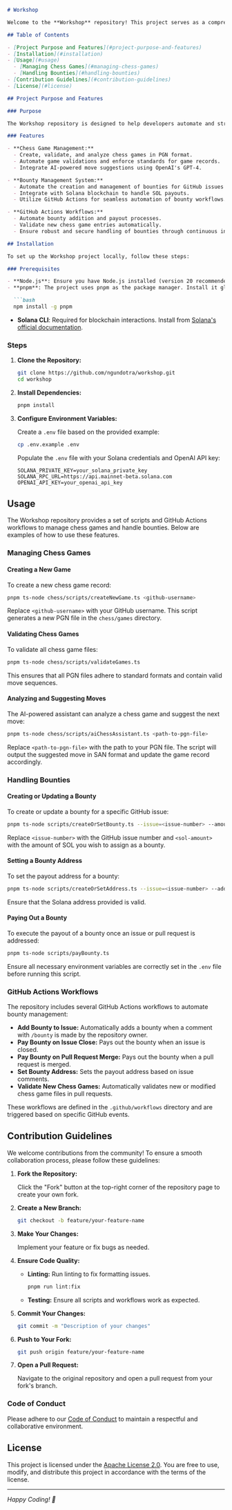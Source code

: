 ```markdown
# Workshop

Welcome to the **Workshop** repository! This project serves as a comprehensive guide and toolkit for automating GitHub workflows, managing chess games, and handling bounties using Solana blockchain integrations. Whether you're looking to enhance your GitHub automation skills, manage chess game data, or implement a decentralized bounty system, this workshop provides the necessary tools and scripts to get you started.

## Table of Contents

- [Project Purpose and Features](#project-purpose-and-features)
- [Installation](#installation)
- [Usage](#usage)
  - [Managing Chess Games](#managing-chess-games)
  - [Handling Bounties](#handling-bounties)
- [Contribution Guidelines](#contribution-guidelines)
- [License](#license)

## Project Purpose and Features

### Purpose

The Workshop repository is designed to help developers automate and streamline various tasks associated with GitHub workflows, chess game management, and bounty handling using Solana blockchain. It combines practical scripts and GitHub Actions workflows to demonstrate effective automation techniques and blockchain integrations.

### Features

- **Chess Game Management:**
  - Create, validate, and analyze chess games in PGN format.
  - Automate game validations and enforce standards for game records.
  - Integrate AI-powered move suggestions using OpenAI's GPT-4.

- **Bounty Management System:**
  - Automate the creation and management of bounties for GitHub issues and pull requests.
  - Integrate with Solana blockchain to handle SOL payouts.
  - Utilize GitHub Actions for seamless automation of bounty workflows.

- **GitHub Actions Workflows:**
  - Automate bounty addition and payout processes.
  - Validate new chess game entries automatically.
  - Ensure robust and secure handling of bounties through continuous integration.

## Installation

To set up the Workshop project locally, follow these steps:

### Prerequisites

- **Node.js**: Ensure you have Node.js installed (version 20 recommended).
- **pnpm**: The project uses pnpm as the package manager. Install it globally if you haven't:

  ```bash
  npm install -g pnpm
  ```

- **Solana CLI**: Required for blockchain interactions. Install from [Solana's official documentation](https://docs.solana.com/cli/install-solana-cli-tools).

### Steps

1. **Clone the Repository:**

   ```bash
   git clone https://github.com/ngundotra/workshop.git
   cd workshop
   ```

2. **Install Dependencies:**

   ```bash
   pnpm install
   ```

3. **Configure Environment Variables:**

   Create a `.env` file based on the provided example:

   ```bash
   cp .env.example .env
   ```

   Populate the `.env` file with your Solana credentials and OpenAI API key:

   ```env
   SOLANA_PRIVATE_KEY=your_solana_private_key
   SOLANA_RPC_URL=https://api.mainnet-beta.solana.com
   OPENAI_API_KEY=your_openai_api_key
   ```

## Usage

The Workshop repository provides a set of scripts and GitHub Actions workflows to manage chess games and handle bounties. Below are examples of how to use these features.

### Managing Chess Games

#### Creating a New Game

To create a new chess game record:

```bash
pnpm ts-node chess/scripts/createNewGame.ts <github-username>
```

Replace `<github-username>` with your GitHub username. This script generates a new PGN file in the `chess/games` directory.

#### Validating Chess Games

To validate all chess game files:

```bash
pnpm ts-node chess/scripts/validateGames.ts
```

This ensures that all PGN files adhere to standard formats and contain valid move sequences.

#### Analyzing and Suggesting Moves

The AI-powered assistant can analyze a chess game and suggest the next move:

```bash
pnpm ts-node chess/scripts/aiChessAssistant.ts <path-to-pgn-file>
```

Replace `<path-to-pgn-file>` with the path to your PGN file. The script will output the suggested move in SAN format and update the game record accordingly.

### Handling Bounties

#### Creating or Updating a Bounty

To create or update a bounty for a specific GitHub issue:

```bash
pnpm ts-node scripts/createOrSetBounty.ts --issue=<issue-number> --amount=<sol-amount>
```

Replace `<issue-number>` with the GitHub issue number and `<sol-amount>` with the amount of SOL you wish to assign as a bounty.

#### Setting a Bounty Address

To set the payout address for a bounty:

```bash
pnpm ts-node scripts/createOrSetAddress.ts --issue=<issue-number> --address=<solana-address>
```

Ensure that the Solana address provided is valid.

#### Paying Out a Bounty

To execute the payout of a bounty once an issue or pull request is addressed:

```bash
pnpm ts-node scripts/payBounty.ts
```

Ensure all necessary environment variables are correctly set in the `.env` file before running this script.

### GitHub Actions Workflows

The repository includes several GitHub Actions workflows to automate bounty management:

- **Add Bounty to Issue:** Automatically adds a bounty when a comment with `/bounty` is made by the repository owner.
- **Pay Bounty on Issue Close:** Pays out the bounty when an issue is closed.
- **Pay Bounty on Pull Request Merge:** Pays out the bounty when a pull request is merged.
- **Set Bounty Address:** Sets the payout address based on issue comments.
- **Validate New Chess Games:** Automatically validates new or modified chess game files in pull requests.

These workflows are defined in the `.github/workflows` directory and are triggered based on specific GitHub events.

## Contribution Guidelines

We welcome contributions from the community! To ensure a smooth collaboration process, please follow these guidelines:

1. **Fork the Repository:**

   Click the "Fork" button at the top-right corner of the repository page to create your own fork.

2. **Create a New Branch:**

   ```bash
   git checkout -b feature/your-feature-name
   ```

3. **Make Your Changes:**

   Implement your feature or fix bugs as needed.

4. **Ensure Code Quality:**

   - **Linting:** Run linting to fix formatting issues.

     ```bash
     pnpm run lint:fix
     ```

   - **Testing:** Ensure all scripts and workflows work as expected.

5. **Commit Your Changes:**

   ```bash
   git commit -m "Description of your changes"
   ```

6. **Push to Your Fork:**

   ```bash
   git push origin feature/your-feature-name
   ```

7. **Open a Pull Request:**

   Navigate to the original repository and open a pull request from your fork's branch.

### Code of Conduct

Please adhere to our [Code of Conduct](CODE_OF_CONDUCT.md) to maintain a respectful and collaborative environment.

## License

This project is licensed under the [Apache License 2.0](LICENSE). You are free to use, modify, and distribute this project in accordance with the terms of the license.

---

*Happy Coding! 🚀*
```